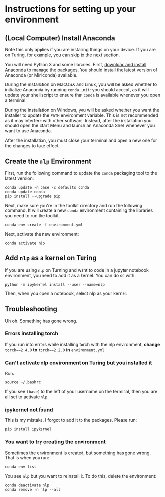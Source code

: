 # Instructions for setting up your environment 

## (Local Computer) Install Anaconda

Note this only applies if you are installing things on your device. If you are
on Turing, for example, you can skip to the next section. 

You will need Python 3 and some libraries. First, [download and install
Anaconda](https://www.anaconda.com/download) to manage the packages. You
should install the latest version of Anaconda (or Miniconda) available.

During the installation on MacOSX and Linux, you will be asked whether to
initialize Anaconda by running `conda init`: you should accept, as it will
update your shell script to ensure that `conda` is available whenever you open a
terminal.  

During the installation on Windows, you will be asked whether you
want the installer to update the `PATH` environment variable. This is not
recommended as it may interfere with other software. Instead, after the
installation you should open the Start Menu and launch an Anaconda Shell
whenever you want to use Anaconda.

After the installation, you must close your terminal and open a new
one for the changes to take effect.


## Create the `nlp` Environment

First, run the following command to update the `conda` packaging tool to the
latest version:

    conda update -n base -c defaults conda
    conda update conda 
    pip install --upgrade pip

Next, make sure you're in the toolkit directory and run the following command.
It will create a new `conda` environment containing the libraries you need to
run the toolkit.  

    conda env create -f environment.yml

Next, activate the new environment:

    conda activate nlp

## Add `nlp` as a kernel on Turing

If you are using `nlp` on Turning and want to code in a jupyter notebook
environment, you need to add it as a kernel. You can do so with: 

    python -m ipykernel install --user --name=nlp 

Then, when you open a notebook, select nlp as your kernel.

## Troubleshooting

Uh oh. Something has gone wrong. 

### Errors installing torch 

If you run into errors while installing torch with the nlp environment,
**change** `torch==2.4.0` **to** `torch==2.2.0`  **in** `environment.yml` 

### Can't activate nlp environment on Turing but you installed it

Run: 

    source ~/.bashrc

If you see `(base)` to the left of your username on the terminal, then you are
all set to activate `nlp`. 

### ipykernel not found 

This is my mistake. I forgot to add it to the packages. Please run: 

    pip install ipykernel 

### You want to try creating the environment

Sometimes the environment is created, but something has gone wrong. That is when
you run: 

    conda env list 

You see `nlp` but you want to reinstall it. To do this, delete the environment: 

    conda deactivate nlp
    conda remove -n nlp --all 


